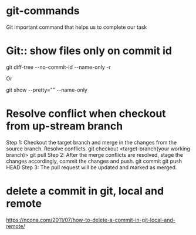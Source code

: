 # git-commands
Git important command that helps us to complete our task


# Git:: show files only on commit id

git diff-tree --no-commit-id --name-only -r <commit-hash>

Or

git show --pretty="" --name-only <commit-hash>
  
# Resolve conflict when checkout from up-stream branch
Step 1: Checkout the target branch and merge in the changes from the source branch. Resolve conflicts.
  git checkout <target-branch(your working branch)>
  git pull <upstream-branch-url> <upstram-branch-name>
Step 2: After the merge conflicts are resolved, stage the changes accordingly, commit the changes and push.
  git commit
  git push <upstream-branch-url> HEAD
Step 3: The pull request will be updated and marked as merged.

# delete a commit in git, local and remote
https://ncona.com/2011/07/how-to-delete-a-commit-in-git-local-and-remote/
